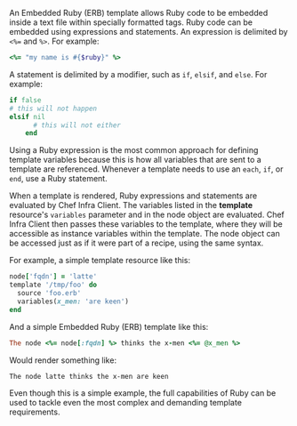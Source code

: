 An Embedded Ruby (ERB) template allows Ruby code to be embedded inside a
text file within specially formatted tags. Ruby code can be embedded
using expressions and statements. An expression is delimited by `<%=`
and `%>`. For example:

```ruby
<%= "my name is #{$ruby}" %>
```

A statement is delimited by a modifier, such as `if`, `elsif`, and
`else`. For example:

```ruby
if false
# this will not happen
elsif nil
      # this will not either
    end
```

Using a Ruby expression is the most common approach for defining
template variables because this is how all variables that are sent to a
template are referenced. Whenever a template needs to use an `each`,
`if`, or `end`, use a Ruby statement.

When a template is rendered, Ruby expressions and statements are
evaluated by Chef Infra Client. The variables listed in the **template**
resource's `variables` parameter and in the node object are evaluated.
Chef Infra Client then passes these variables to the template, where
they will be accessible as instance variables within the template. The
node object can be accessed just as if it were part of a recipe, using
the same syntax.

For example, a simple template resource like this:

```ruby
node['fqdn'] = 'latte'
template '/tmp/foo' do
  source 'foo.erb'
  variables(x_men: 'are keen')
end
```

And a simple Embedded Ruby (ERB) template like this:

```ruby
The node <%= node[:fqdn] %> thinks the x-men <%= @x_men %>
```

Would render something like:

```plain
The node latte thinks the x-men are keen
```

Even though this is a simple example, the full capabilities of Ruby
can be used to tackle even the most complex and demanding template
requirements.
